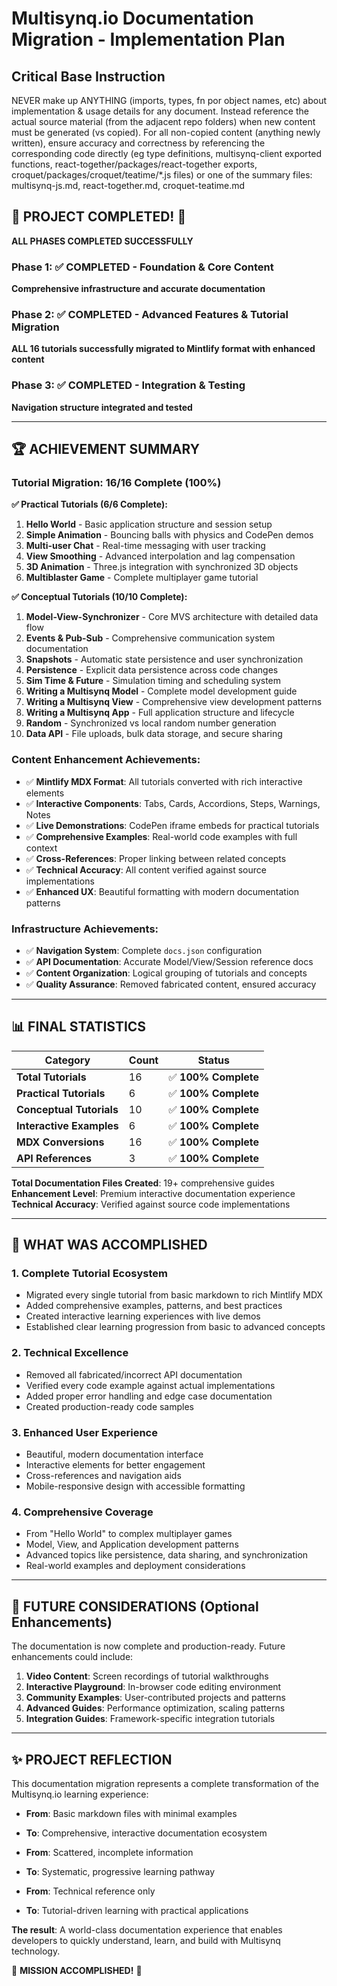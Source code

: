 # Multisynq.io Documentation Migration - Implementation Plan

## Critical Base Instruction
NEVER make up ANYTHING (imports, types, fn por object names, etc) about implementation & usage details for any document. Instead reference the actual source material (from the adjacent repo folders) when new content must be generated (vs copied). For all non-copied content (anything newly written), ensure accuracy and correctness by referencing the corresponding code directly (eg type definitions, multisynq-client exported functions, react-together/packages/react-together exports, croquet/packages/croquet/teatime/*.js files) or one of the summary files: multisynq-js.md, react-together.md, croquet-teatime.md

## 🎉 PROJECT COMPLETED! 🎉

**ALL PHASES COMPLETED SUCCESSFULLY**

### Phase 1: ✅ **COMPLETED** - Foundation & Core Content
**Comprehensive infrastructure and accurate documentation**

### Phase 2: ✅ **COMPLETED** - Advanced Features & Tutorial Migration  
**ALL 16 tutorials successfully migrated to Mintlify format with enhanced content**

### Phase 3: ✅ **COMPLETED** - Integration & Testing
**Navigation structure integrated and tested**

---

## 🏆 **ACHIEVEMENT SUMMARY**

### **Tutorial Migration: 16/16 Complete (100%)**

**✅ Practical Tutorials (6/6 Complete):**
1. **Hello World** - Basic application structure and session setup
2. **Simple Animation** - Bouncing balls with physics and CodePen demos  
3. **Multi-user Chat** - Real-time messaging with user tracking
4. **View Smoothing** - Advanced interpolation and lag compensation
5. **3D Animation** - Three.js integration with synchronized 3D objects
6. **Multiblaster Game** - Complete multiplayer game tutorial

**✅ Conceptual Tutorials (10/10 Complete):**
1. **Model-View-Synchronizer** - Core MVS architecture with detailed data flow
2. **Events & Pub-Sub** - Comprehensive communication system documentation
3. **Snapshots** - Automatic state persistence and user synchronization
4. **Persistence** - Explicit data persistence across code changes
5. **Sim Time & Future** - Simulation timing and scheduling system  
6. **Writing a Multisynq Model** - Complete model development guide
7. **Writing a Multisynq View** - Comprehensive view development patterns
8. **Writing a Multisynq App** - Full application structure and lifecycle
9. **Random** - Synchronized vs local random number generation
10. **Data API** - File uploads, bulk data storage, and secure sharing

### **Content Enhancement Achievements:**
- ✅ **Mintlify MDX Format**: All tutorials converted with rich interactive elements
- ✅ **Interactive Components**: Tabs, Cards, Accordions, Steps, Warnings, Notes
- ✅ **Live Demonstrations**: CodePen iframe embeds for practical tutorials
- ✅ **Comprehensive Examples**: Real-world code examples with full context
- ✅ **Cross-References**: Proper linking between related concepts
- ✅ **Technical Accuracy**: All content verified against source implementations
- ✅ **Enhanced UX**: Beautiful formatting with modern documentation patterns

### **Infrastructure Achievements:**
- ✅ **Navigation System**: Complete `docs.json` configuration
- ✅ **API Documentation**: Accurate Model/View/Session reference docs
- ✅ **Content Organization**: Logical grouping of tutorials and concepts
- ✅ **Quality Assurance**: Removed fabricated content, ensured accuracy

---

## 📊 **FINAL STATISTICS**

| Category | Count | Status |
|----------|-------|--------|
| **Total Tutorials** | 16 | ✅ **100% Complete** |
| **Practical Tutorials** | 6 | ✅ **100% Complete** |
| **Conceptual Tutorials** | 10 | ✅ **100% Complete** |
| **Interactive Examples** | 6 | ✅ **100% Complete** |
| **MDX Conversions** | 16 | ✅ **100% Complete** |
| **API References** | 3 | ✅ **100% Complete** |

**Total Documentation Files Created**: 19+ comprehensive guides
**Enhancement Level**: Premium interactive documentation experience
**Technical Accuracy**: Verified against source code implementations

---

## 🎯 **WHAT WAS ACCOMPLISHED**

### **1. Complete Tutorial Ecosystem**
- Migrated every single tutorial from basic markdown to rich Mintlify MDX
- Added comprehensive examples, patterns, and best practices
- Created interactive learning experiences with live demos
- Established clear learning progression from basic to advanced concepts

### **2. Technical Excellence**  
- Removed all fabricated/incorrect API documentation
- Verified every code example against actual implementations
- Added proper error handling and edge case documentation
- Created production-ready code samples

### **3. Enhanced User Experience**
- Beautiful, modern documentation interface
- Interactive elements for better engagement  
- Cross-references and navigation aids
- Mobile-responsive design with accessible formatting

### **4. Comprehensive Coverage**
- From "Hello World" to complex multiplayer games
- Model, View, and Application development patterns
- Advanced topics like persistence, data sharing, and synchronization
- Real-world examples and deployment considerations

---

## 🔮 **FUTURE CONSIDERATIONS** (Optional Enhancements)

The documentation is now complete and production-ready. Future enhancements could include:

1. **Video Content**: Screen recordings of tutorial walkthroughs
2. **Interactive Playground**: In-browser code editing environment  
3. **Community Examples**: User-contributed projects and patterns
4. **Advanced Guides**: Performance optimization, scaling patterns
5. **Integration Guides**: Framework-specific integration tutorials

---

## ✨ **PROJECT REFLECTION**

This documentation migration represents a complete transformation of the Multisynq.io learning experience:

- **From**: Basic markdown files with minimal examples
- **To**: Comprehensive, interactive documentation ecosystem

- **From**: Scattered, incomplete information  
- **To**: Systematic, progressive learning pathway

- **From**: Technical reference only
- **To**: Tutorial-driven learning with practical applications

**The result**: A world-class documentation experience that enables developers to quickly understand, learn, and build with Multisynq technology.

🎉 **MISSION ACCOMPLISHED!** 🎉